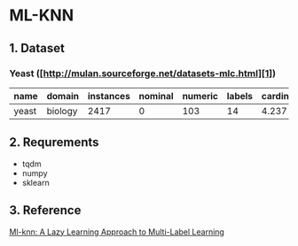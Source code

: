 # ML-KNN
## 1. Dataset
### Yeast ([http://mulan.sourceforge.net/datasets-mlc.html][1])


|name | domain | instances |nominal	|numeric|labels|cardinality	|density|distinct|
| ------ | ------ | ------ |------ |------ |------ |------ |------ |------ |
| yeast| biology | 2417	 |0|103	|14|4.237|0.303	|198|

## 2. Requrements
- tqdm
- numpy
- sklearn


## 3. Reference
[Ml-knn: A Lazy Learning Approach to
Multi-Label Learning][2]


[1]: http://mulan.sourceforge.net/datasets-mlc.html
[2]: https://www.sciencedirect.com/science/article/pii/S0031320307000027

